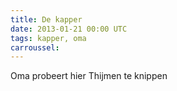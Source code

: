 ```yaml
---
title: De kapper
date: 2013-01-21 00:00 UTC
tags: kapper, oma
carroussel:
---
```

Oma probeert hier Thijmen te knippen